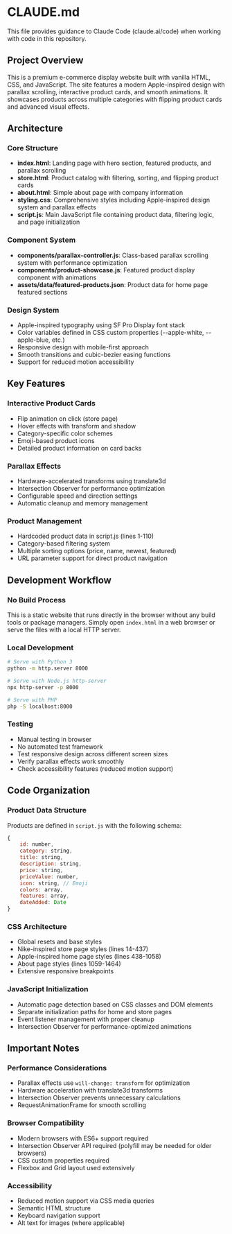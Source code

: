 # CLAUDE.md

This file provides guidance to Claude Code (claude.ai/code) when working with code in this repository.

## Project Overview

This is a premium e-commerce display website built with vanilla HTML, CSS, and JavaScript. The site features a modern Apple-inspired design with parallax scrolling, interactive product cards, and smooth animations. It showcases products across multiple categories with flipping product cards and advanced visual effects.

## Architecture

### Core Structure
- **index.html**: Landing page with hero section, featured products, and parallax scrolling
- **store.html**: Product catalog with filtering, sorting, and flipping product cards
- **about.html**: Simple about page with company information
- **styling.css**: Comprehensive styles including Apple-inspired design system and parallax effects
- **script.js**: Main JavaScript file containing product data, filtering logic, and page initialization

### Component System
- **components/parallax-controller.js**: Class-based parallax scrolling system with performance optimization
- **components/product-showcase.js**: Featured product display component with animations
- **assets/data/featured-products.json**: Product data for home page featured sections

### Design System
- Apple-inspired typography using SF Pro Display font stack
- Color variables defined in CSS custom properties (--apple-white, --apple-blue, etc.)
- Responsive design with mobile-first approach
- Smooth transitions and cubic-bezier easing functions
- Support for reduced motion accessibility

## Key Features

### Interactive Product Cards
- Flip animation on click (store page)
- Hover effects with transform and shadow
- Category-specific color schemes
- Emoji-based product icons
- Detailed product information on card backs

### Parallax Effects
- Hardware-accelerated transforms using translate3d
- Intersection Observer for performance optimization
- Configurable speed and direction settings
- Automatic cleanup and memory management

### Product Management
- Hardcoded product data in script.js (lines 1-110)
- Category-based filtering system
- Multiple sorting options (price, name, newest, featured)
- URL parameter support for direct product navigation

## Development Workflow

### No Build Process
This is a static website that runs directly in the browser without any build tools or package managers. Simply open `index.html` in a web browser or serve the files with a local HTTP server.

### Local Development
```bash
# Serve with Python 3
python -m http.server 8000

# Serve with Node.js http-server
npx http-server -p 8000

# Serve with PHP
php -S localhost:8000
```

### Testing
- Manual testing in browser
- No automated test framework
- Test responsive design across different screen sizes
- Verify parallax effects work smoothly
- Check accessibility features (reduced motion support)

## Code Organization

### Product Data Structure
Products are defined in `script.js` with the following schema:
```javascript
{
    id: number,
    category: string,
    title: string,
    description: string,
    price: string,
    priceValue: number,
    icon: string, // Emoji
    colors: array,
    features: array,
    dateAdded: Date
}
```

### CSS Architecture
- Global resets and base styles
- Nike-inspired store page styles (lines 14-437)
- Apple-inspired home page styles (lines 438-1058)
- About page styles (lines 1059-1464)
- Extensive responsive breakpoints

### JavaScript Initialization
- Automatic page detection based on CSS classes and DOM elements
- Separate initialization paths for home and store pages
- Event listener management with proper cleanup
- Intersection Observer for performance-optimized animations

## Important Notes

### Performance Considerations
- Parallax effects use `will-change: transform` for optimization
- Hardware acceleration with translate3d transforms
- Intersection Observer prevents unnecessary calculations
- RequestAnimationFrame for smooth scrolling

### Browser Compatibility
- Modern browsers with ES6+ support required
- Intersection Observer API required (polyfill may be needed for older browsers)
- CSS custom properties required
- Flexbox and Grid layout used extensively

### Accessibility
- Reduced motion support via CSS media queries
- Semantic HTML structure
- Keyboard navigation support
- Alt text for images (where applicable)